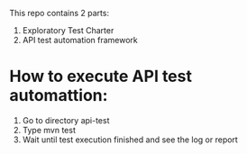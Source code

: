 This repo contains 2 parts:
1. Exploratory Test Charter
2. API test automation framework

# How to execute API test automattion:
1. Go to directory api-test
2. Type mvn test
3. Wait until test execution finished and see the log or report
